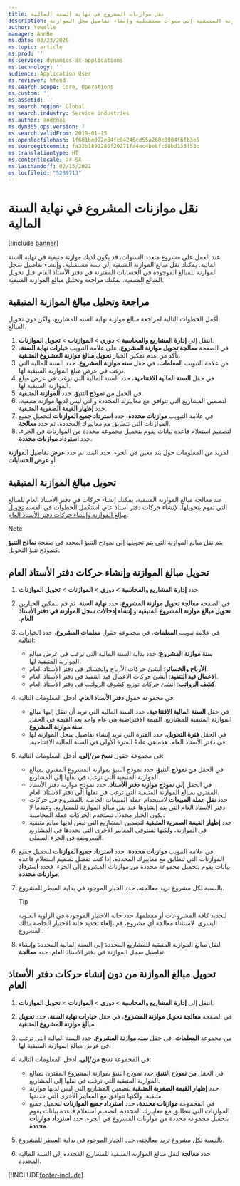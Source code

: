 ```yaml
---
title: نقل موازنات المشروع في نهاية السنة المالية
description: توفر هذه المقالة معلومات حول كيفية نقل مبالغ الموازنة المتبقية إلى سنوات مستقبليه وإنشاء تفاصيل سجل الموازنة.
author: Yowelle
manager: AnnBe
ms.date: 03/23/2020
ms.topic: article
ms.prod: ''
ms.service: dynamics-ax-applications
ms.technology: ''
audience: Application User
ms.reviewer: kfend
ms.search.scope: Core, Operations
ms.custom: ''
ms.assetid: ''
ms.search.region: Global
ms.search.industry: Service industries
ms.author: andchoi
ms.dyn365.ops.version: 7
ms.search.validFrom: 2019-01-15
ms.openlocfilehash: 1f601be072e84fc04246cd55a260c8004f6fb3e5
ms.sourcegitcommit: fa32b1893286f20271fa4ec4be8fc68bd135f53c
ms.translationtype: HT
ms.contentlocale: ar-SA
ms.lasthandoff: 02/15/2021
ms.locfileid: "5289713"
---
```

# <a name="transfer-project-budgets-at-fiscal-year-end"></a>نقل موازنات المشروع في نهاية السنة المالية

[!include [banner](../includes/banner.md)]

عند العمل على مشروع متعدد السنوات، قد يكون لديك موازنة متبقية في نهاية السنة المالية. يمكنك نقل مبالغ الموازنة المتبقية إلى سنة مستقبلية، وإنشاء تفاصيل سجل الموازنة للمبالغ الموجودة في الحسابات المقترنة في دفتر الأستاذ العام. قبل تحويل المبالغ المتبقية، يمكنك مراجعة وتحليل مبالغ الموازنة المتبقية.

## <a name="review-and-analyze-remaining-budget-amounts"></a>مراجعة وتحليل مبالغ الموازنة المتبقية

أكمل الخطوات التالية لمراجعة مبالغ موازنة نهاية السنه للمشاريع، ولكن دون تحويل المبالغ.

1. انتقل إلى **إدارة المشاريع والمحاسبة‬** > **دوري** > **الموازنات** > **تحويل الموازنات**. 
2. في الصفحة **معالجة تحويل موازنة المشروع**، على علامة التبويب **خيارات نهاية السنة**، تأكد من عدم تمكين الخيار **تحويل مبالغ موازنة المشروع المتبقية**.
3. من علامة التبويب **المعلمات**، في حقل **سنه موازنة المشروع**، حدد السنة المالية التي ترغب في عرض مبلغ الموازنة المتبقية لها. 
4. في حقل **السنة المالية الافتتاحية**، حدد السنة المالية التي ترغب في عرض مبلغ الموازنة المتبقية لها. 
5. في الحقل **من نموذج التنبؤ**، حدد **الموازنة المتبقية**. 
6. لتضمين المشاريع التي تتوافق مع معاييرك المحددة والتي ليس لديها موازنة متبقية، حدد **إظهار القيمة الصفرية المتبقية**.  
7. في علامة التبويب **موازنات محددة**، حدد **استرداد جميع الموازنات** لتحميل جميع الموازنات التي تتطابق مع معاييرك المحددة، ثم حدد **معالجة**. 
8. لتصميم استعلام قاعدة بيانات يقوم بتحميل مجموعة محددة من الموازنات في الجزء، حدد **استرداد موازنات محددة**.

لمزيد من المعلومات حول بند معين في الجزء، حدد البند، ثم حدد **عرض تفاصيل الموازنة** أو **عرض الحسابات**.

## <a name="carry-forward-remaining-budget-amounts"></a>تحويل مبالغ الموازنة المتبقية 

عند معالجة مبالغ الموازنة المتبقية، يمكنك إنشاء حركات في دفتر الأستاذ العام للمبالغ التي تقوم بتحويلها. لإنشاء حركات دفتر أستاذ عام، استكمل الخطوات في القسم [تحويل مبالغ الموازنة وإنشاء حركات دفتر الأستاذ العام](#carry-forward). 

> [!NOTE]
> يتم نقل مبالغ الموازنة التي يتم تحويلها إلى نموذج التنبؤ المحدد في صفحة **نماذج التنبؤ** كنموذج تنبؤ التحويل.  

## <a name="carry-forward-budget-amounts-and-create-general-ledger-transactions"></a><a name="carry-forward"></a>تحويل مبالغ الموازنة وإنشاء حركات دفتر الأستاذ العام

1.  حدد **إدارة المشاريع والمحاسبة‬** > **دوري** > **الموازنات** > **تحويل الموازنات**. 
2. في الصفحة **معالجة تحويل موازنة المشروع**، حدد **نهاية السنة**، ثم قم بتمكين الخيارين **تحويل مبالغ موازنة المشروع المتبقية‬‏‫** و **إنشاء إدخالات سجل الموازنة في دفتر الأستاذ العام**. 
3. في علامة تبويب **المعلمات**، في مجموعة حقول **معلمات المشروع**، حدد الخيارات التالية:

   - **سنة موازنة المشروع**: حدد بداية السنة المالية التي ترغب في عرض مبالغ الموازنة المتبقية لها. 
   - **الأرباح والخسائر**: أنشئ حركات الأرباح والخسائر في دفتر الأستاذ العام. 
   -  **الاعمال قيد التنفيذ**: أنشئ حركات الاعمال قيد التنفيذ في دفتر الأستاذ العام.
   -  **كشف الرواتب**: أنشئ حركات توزيع كشوف الرواتب في دفتر الأستاذ العام. 

5. في مجموعة حقول **دفتر الأستاذ العام**، أدخل المعلومات التالية: 

   - في حقل **السنة المالية الافتتاحية**، حدد السنة المالية التي تريد أن تنقل إليها مبالغ الموازنة المتبقية للمشاريع. القيمة الافتراضية هي عام واحد بعد القيمة في الحقل **سنة موازنة المشروع**.
   -  في الحقل **فترة التحويل**، حدد الفترة التي تريد إنشاء تفاصيل سجل الموازنة لها في دفتر الأستاذ العام. هذه هي عادةً الفترة الأولى في السنة المالية الافتتاحية‬‏‫.

6. في مجموعة حقول **نسخ من/إلى**، أدخل المعلومات التالية:

   - في الحقل **من نموذج التنبؤ**، حدد نموذج التنبؤ بموازنة المشروع المقترن بمبالغ الموازنة المتبقية التي ترغب في نقلها إلى المشاريع. 
   - في الحقل **إلى نموذج موازنة دفتر الأستاذ**، حدد نموذج موازنة دفتر الأستاذ المقترن بمبالغ الموازنة المتبقية التي ترغب في نقلها إلى دفتر الأستاذ العام. 
   -  حدد **نقل عملة المبيعات** لاستخدام عملة المبيعات الخاصة بالمشروع في حركات دفتر الأستاذ العام التي يتم إنشاؤها عند نقل مبالغ الموازنة للمشاريع. وعندما لا يكون الخيار محددًا، تستخدم الحركات عملة المحاسبة. 
   -  حدد **إظهار القيمة الصفرية المتبقية** لتضمين المشاريع التي ليس لديها مبالغ متبقية في الموازنة، ولكنها تستوفي المعايير الأخرى التي تحددها في المشاريع المعروضة في الجزء السفلي.

7. في علامة التبويب **موازنات محددة**، حدد **استرداد جميع الموازنات** لتحميل جميع الموازنات التي تتطابق مع معاييرك المحددة. إذا كنت تفضل تصميم استعلام قاعدة بيانات يقوم بتحميل مجموعة محددة من موازنات المشروع إلى الجزء، فحدد **استرداد موازنات محددة**.
8. بالنسبة لكل مشروع تريد معالجته، حدد الخيار الموجود في بداية السطر للمشروع.

    > [!TIP]
    > لتحديد كافة المشروعات أو معظمها، حدد خانة الاختيار الموجودة في الزاوية العلوية اليسرى. لاستثناء معالجة أي مشروع، قم بإلغاء تحديد خانة الاختيار الخاصة بذلك المشروع.

9. لنقل مبالغ الموازنة المتبقية للمشاريع المحددة إلى السنة المالية المحددة وإنشاء تفاصيل سجل الموازنة في دفتر الأستاذ العام، حدد **معالجة**.

## <a name="carry-forward-budget-amounts-without-creating-general-ledger-transactions"></a>تحويل مبالغ الموازنة من دون إنشاء حركات دفتر الأستاذ العام

1. انتقل إلى **إدارة المشاريع والمحاسبة‬** > **دوري** > **الموازنات** > **تحويل الموازنات**.
2. في الصفحة **معالجة تحويل موازنة المشروع**، في حقل **خيارات نهاية السنة**، حدد **تحويل مبالغ موازنة المشروع المتبقية**.
3. من مجموعة **المعلمات**، في حقل **سنه موازنة المشروع**، حدد السنة المالية التي ترغب في عرض مبالغ الموازنة المتبقية لها.
4. في المجموعة **نسخ من/إلى**، أدخل المعلومات التالية:

   - في الحقل **من نموذج التنبؤ**، حدد نموذج التنبؤ بموازنة المشروع المقترن بمبالغ الموازنة المتبقية التي ترغب في نقلها إلى المشاريع. 
   - حدد **إظهار القيمة الصفرية المتبقية** لتضمين المشاريع التي ليس لديها موازنة متبقية، ولكنها تتوافق مع المعايير الأخرى التي حددتها.
   - في المجموعة **موازنات محددة**، حدد **استرداد جميع الموازنات** لتحميل جميع الموازنات التي تتطابق مع معاييرك المحددة. لتصميم استعلام قاعدة بيانات يقوم بتحميل مجموعة محددة من موازنات المشروع في الجزء، حدد **استرداد موازنات محددة**.

5. بالنسبة لكل مشروع تريد معالجته، حدد الخيار الموجود في بداية السطر للمشروع. 
6. حدد **معالجة** لنقل مبالغ الموازنة المتبقية للمشاريع المحددة إلى السنة المالية المحددة.



[!INCLUDE[footer-include](../includes/footer-banner.md)]
